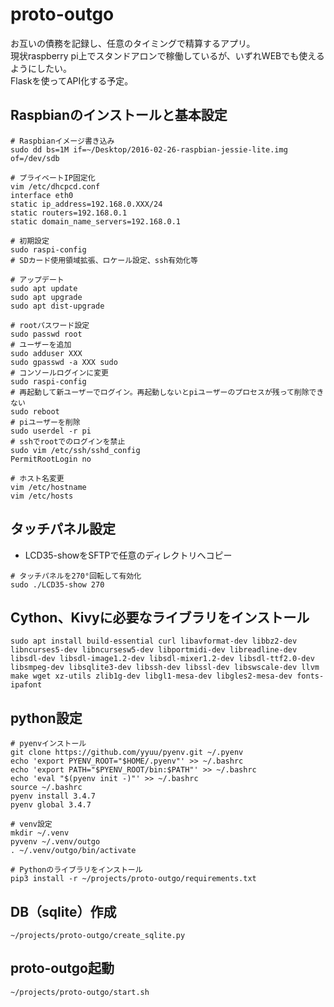 # proto-outgo
お互いの債務を記録し、任意のタイミングで精算するアプリ。<br>
現状raspberry pi上でスタンドアロンで稼働しているが、いずれWEBでも使えるようにしたい。<br>
Flaskを使ってAPI化する予定。

## Raspbianのインストールと基本設定
```
# Raspbianイメージ書き込み
sudo dd bs=1M if=~/Desktop/2016-02-26-raspbian-jessie-lite.img of=/dev/sdb

# プライベートIP固定化
vim /etc/dhcpcd.conf
interface eth0
static ip_address=192.168.0.XXX/24
static routers=192.168.0.1
static domain_name_servers=192.168.0.1

# 初期設定
sudo raspi-config
# SDカード使用領域拡張、ロケール設定、ssh有効化等

# アップデート
sudo apt update
sudo apt upgrade
sudo apt dist-upgrade

# rootパスワード設定
sudo passwd root
# ユーザーを追加
sudo adduser XXX
sudo gpasswd -a XXX sudo
# コンソールログインに変更
sudo raspi-config
# 再起動して新ユーザーでログイン。再起動しないとpiユーザーのプロセスが残って削除できない
sudo reboot
# piユーザーを削除
sudo userdel -r pi
# sshでrootでのログインを禁止
sudo vim /etc/ssh/sshd_config
PermitRootLogin no

# ホスト名変更
vim /etc/hostname
vim /etc/hosts
```

## タッチパネル設定
- LCD35-showをSFTPで任意のディレクトリへコピー
```
# タッチパネルを270°回転して有効化
sudo ./LCD35-show 270
```

## Cython、Kivyに必要なライブラリをインストール
```
sudo apt install build-essential curl libavformat-dev libbz2-dev libncurses5-dev libncursesw5-dev libportmidi-dev libreadline-dev libsdl-dev libsdl-image1.2-dev libsdl-mixer1.2-dev libsdl-ttf2.0-dev libsmpeg-dev libsqlite3-dev libssh-dev libssl-dev libswscale-dev llvm make wget xz-utils zlib1g-dev libgl1-mesa-dev libgles2-mesa-dev fonts-ipafont
```

## python設定
```
# pyenvインストール
git clone https://github.com/yyuu/pyenv.git ~/.pyenv
echo 'export PYENV_ROOT="$HOME/.pyenv"' >> ~/.bashrc
echo 'export PATH="$PYENV_ROOT/bin:$PATH"' >> ~/.bashrc
echo 'eval "$(pyenv init -)"' >> ~/.bashrc
source ~/.bashrc
pyenv install 3.4.7
pyenv global 3.4.7

# venv設定
mkdir ~/.venv
pyvenv ~/.venv/outgo
. ~/.venv/outgo/bin/activate

# Pythonのライブラリをインストール
pip3 install -r ~/projects/proto-outgo/requirements.txt
```

## DB（sqlite）作成
```
~/projects/proto-outgo/create_sqlite.py
```

## proto-outgo起動
```
~/projects/proto-outgo/start.sh
```
